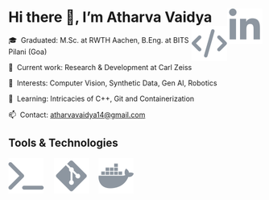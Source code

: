 <h1>
Hi there 👋, I’m Atharva Vaidya
<a href="https://www.linkedin.com/in/atharva-vaidya-rwth">
    <img align="right" alt="linkedin" src="./assets/linkedin.svg">
</a>
&nbsp;&nbsp;&nbsp;
<a href="https://atharvavaidya14.github.io/">
    <img align="right" alt="website" src="./assets/dev.svg">
</a>
</h1>

🎓&nbsp; Graduated: M.Sc. at RWTH Aachen, B.Eng. at BITS Pilani (Goa)

💼&nbsp; Current work: Research & Development at Carl Zeiss

👀&nbsp; Interests: Computer Vision, Synthetic Data, Gen AI, Robotics

🌱&nbsp; Learning: Intricacies of C++, Git and Containerization

📫&nbsp; Contact: atharvavaidya14@gmail.com

## Tools & Technologies

![shell](./assets/shell.svg)
&nbsp;&nbsp;&nbsp;
![git](./assets/git.svg)
&nbsp;&nbsp;&nbsp;
![docker](./assets/docker.svg)
&nbsp;&nbsp;&nbsp;


<!---
atharvavaidya14/atharvavaidya14 is a ✨ special ✨ repository because its `README.md` (this file) appears on your GitHub profile.
You can click the Preview link to take a look at your changes.
--->

